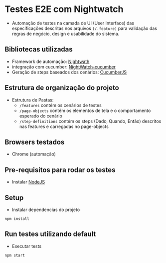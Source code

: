 # Testes E2E com Nightwatch
* Automação de testes na camada de UI (User Interface) das especificações descritas nos arquivos `(/.feature)` para validação das regras de negócio, design e usabilidade do sistema.

## Bibliotecas utilizadas
* Framework de automação: [Nightwath](http://nightwatchjs.org/)
* integração com cucumber: [NightWatch-cucumber](http://mucsi96.github.io/nightwatch-cucumber/)
* Geração de steps baseados dos cenários: [CucumberJS](https://github.com/cucumber/cucumber-js)

## Estrutura de organização do projeto
* Estrutura de Pastas:
    - `/features` contém os cenários de testes
    - `/page-objects` contém os elementos de tela e o comportamento esperado do cenário
    - `/step-definitions` contém os steps (Dado, Quando, Então) descritos nas features e carregadas no page-objects

## Browsers testados
* Chrome (automação)

## Pre-requisitos para rodar os testes
* Instalar [NodeJS](http://nodejs.org/)

## Setup
* Instalar dependencias do projeto

```shell
npm install
```

## Run testes utilizando default
* Executar tests 

```shell
npm start
```
